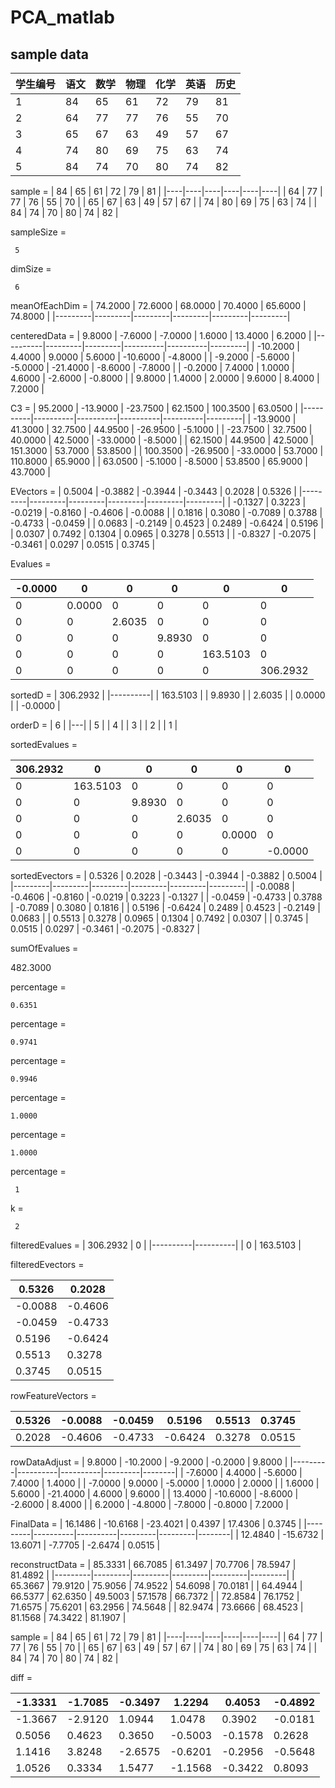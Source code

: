 # PCA_matlab

## sample data
| 学生编号 | 语文 | 数学| 物理 | 化学 | 英语 | 历史 |
| --- | --- | --- | --- | --- | --- | --- |
| 1	| 84 | 65 | 61 | 72 | 79 | 81 |
| 2	| 64 | 77 | 77 | 76 | 55 | 70 |
| 3	| 65 | 67 | 63 | 49 | 57 | 67 |
| 4	| 74 | 80 | 69 | 75 | 63 | 74 |
| 5	| 84 | 74 | 70 | 80 | 74 | 82 |

sample =
| 84 | 65 | 61 | 72 | 79 | 81 |
|----|----|----|----|----|----|
| 64 | 77 | 77 | 76 | 55 | 70 |
| 65 | 67 | 63 | 49 | 57 | 67 |
| 74 | 80 | 69 | 75 | 63 | 74 |
| 84 | 74 | 70 | 80 | 74 | 82 |


sampleSize =

     5


dimSize =

     6


meanOfEachDim =
| 74.2000 | 72.6000 | 68.0000 | 70.4000 | 65.6000 | 74.8000 |
|---------|---------|---------|---------|---------|---------|


centeredData =
| 9.8000   | -7.6000 | -7.0000 | 1.6000   | 13.4000  | 6.2000  |
|----------|---------|---------|----------|----------|---------|
| -10.2000 | 4.4000  | 9.0000  | 5.6000   | -10.6000 | -4.8000 |
| -9.2000  | -5.6000 | -5.0000 | -21.4000 | -8.6000  | -7.8000 |
| -0.2000  | 7.4000  | 1.0000  | 4.6000   | -2.6000  | -0.8000 |
| 9.8000   | 1.4000  | 2.0000  | 9.6000   | 8.4000   | 7.2000  |


C3 =
| 95.2000  | -13.9000 | -23.7500 | 62.1500  | 100.3500 | 63.0500 |
|----------|----------|----------|----------|----------|---------|
| -13.9000 | 41.3000  | 32.7500  | 44.9500  | -26.9500 | -5.1000 |
| -23.7500 | 32.7500  | 40.0000  | 42.5000  | -33.0000 | -8.5000 |
| 62.1500  | 44.9500  | 42.5000  | 151.3000 | 53.7000  | 53.8500 |
| 100.3500 | -26.9500 | -33.0000 | 53.7000  | 110.8000 | 65.9000 |
| 63.0500  | -5.1000  | -8.5000  | 53.8500  | 65.9000  | 43.7000 |


EVectors =
| 0.5004  | -0.3882 | -0.3944 | -0.3443 | 0.2028  | 0.5326  |
|---------|---------|---------|---------|---------|---------|
| -0.1327 | 0.3223  | -0.0219 | -0.8160 | -0.4606 | -0.0088 |
| 0.1816  | 0.3080  | -0.7089 | 0.3788  | -0.4733 | -0.0459 |
| 0.0683  | -0.2149 | 0.4523  | 0.2489  | -0.6424 | 0.5196  |
| 0.0307  | 0.7492  | 0.1304  | 0.0965  | 0.3278  | 0.5513  |
| -0.8327 | -0.2075 | -0.3461 | 0.0297  | 0.0515  | 0.3745  |


Evalues =

| -0.0000 | 0      | 0      | 0      | 0        | 0        |
|---------|--------|--------|--------|----------|----------|
| 0       | 0.0000 | 0      | 0      | 0        | 0        |
| 0       | 0      | 2.6035 | 0      | 0        | 0        |
| 0       | 0      | 0      | 9.8930 | 0        | 0        |
| 0       | 0      | 0      | 0      | 163.5103 | 0        |
| 0       | 0      | 0      | 0      | 0        | 306.2932 |

sortedD =
| 306.2932 |
|----------|
| 163.5103 |
| 9.8930   |
| 2.6035   |
| 0.0000   |
| -0.0000  |


orderD =
| 6 |
|---|
| 5 |
| 4 |
| 3 |
| 2 |
| 1 |

sortedEvalues =

| 306.2932 | 0        | 0      | 0      | 0      | 0       |
|----------|----------|--------|--------|--------|---------|
| 0        | 163.5103 | 0      | 0      | 0      | 0       |
| 0        | 0        | 9.8930 | 0      | 0      | 0       |
| 0        | 0        | 0      | 2.6035 | 0      | 0       |
| 0        | 0        | 0      | 0      | 0.0000 | 0       |
| 0        | 0        | 0      | 0      | 0      | -0.0000 |


sortedEvectors =
| 0.5326  | 0.2028  | -0.3443 | -0.3944 | -0.3882 | 0.5004  |
|---------|---------|---------|---------|---------|---------|
| -0.0088 | -0.4606 | -0.8160 | -0.0219 | 0.3223  | -0.1327 |
| -0.0459 | -0.4733 | 0.3788  | -0.7089 | 0.3080  | 0.1816  |
| 0.5196  | -0.6424 | 0.2489  | 0.4523  | -0.2149 | 0.0683  |
| 0.5513  | 0.3278  | 0.0965  | 0.1304  | 0.7492  | 0.0307  |
| 0.3745  | 0.0515  | 0.0297  | -0.3461 | -0.2075 | -0.8327 |


sumOfEvalues =

  482.3000


percentage =

    0.6351


percentage =

    0.9741


percentage =

    0.9946


percentage =

    1.0000


percentage =

    1.0000


percentage =

     1


k =

     2


filteredEvalues =
| 306.2932 | 0        |
|----------|----------|
| 0        | 163.5103 |


filteredEvectors =

| 0.5326  | 0.2028  |
|---------|---------|
| -0.0088 | -0.4606 |
| -0.0459 | -0.4733 |
| 0.5196  | -0.6424 |
| 0.5513  | 0.3278  |
| 0.3745  | 0.0515  |


rowFeatureVectors =

| 0.5326 | -0.0088 | -0.0459 | 0.5196  | 0.5513 | 0.3745 |
|--------|---------|---------|---------|--------|--------|
| 0.2028 | -0.4606 | -0.4733 | -0.6424 | 0.3278 | 0.0515 |


rowDataAdjust =
| 9.8000  | -10.2000 | -9.2000  | -0.2000 | 9.8000 |
|---------|----------|----------|---------|--------|
| -7.6000 | 4.4000   | -5.6000  | 7.4000  | 1.4000 |
| -7.0000 | 9.0000   | -5.0000  | 1.0000  | 2.0000 |
| 1.6000  | 5.6000   | -21.4000 | 4.6000  | 9.6000 |
| 13.4000 | -10.6000 | -8.6000  | -2.6000 | 8.4000 |
| 6.2000  | -4.8000  | -7.8000  | -0.8000 | 7.2000 |


FinalData =
| 16.1486 | -10.6168 | -23.4021 | 0.4397  | 17.4306 | 0.3745 |
|---------|----------|----------|---------|---------|--------|
| 12.4840 | -15.6732 | 13.6071  | -7.7705 | -2.6474 | 0.0515 |


reconstructData =
| 85.3331 | 66.7085 | 61.3497 | 70.7706 | 78.5947 | 81.4892 |
|---------|---------|---------|---------|---------|---------|
| 65.3667 | 79.9120 | 75.9056 | 74.9522 | 54.6098 | 70.0181 |
| 64.4944 | 66.5377 | 62.6350 | 49.5003 | 57.1578 | 66.7372 |
| 72.8584 | 76.1752 | 71.6575 | 75.6201 | 63.2956 | 74.5648 |
| 82.9474 | 73.6666 | 68.4523 | 81.1568 | 74.3422 | 81.1907 |


sample =
| 84 | 65 | 61 | 72 | 79 | 81 |
|----|----|----|----|----|----|
| 64 | 77 | 77 | 76 | 55 | 70 |
| 65 | 67 | 63 | 49 | 57 | 67 |
| 74 | 80 | 69 | 75 | 63 | 74 |
| 84 | 74 | 70 | 80 | 74 | 82 |


diff =

| -1.3331 | -1.7085 | -0.3497 | 1.2294  | 0.4053  | -0.4892 |
|---------|---------|---------|---------|---------|---------|
| -1.3667 | -2.9120 | 1.0944  | 1.0478  | 0.3902  | -0.0181 |
| 0.5056  | 0.4623  | 0.3650  | -0.5003 | -0.1578 | 0.2628  |
| 1.1416  | 3.8248  | -2.6575 | -0.6201 | -0.2956 | -0.5648 |
| 1.0526  | 0.3334  | 1.5477  | -1.1568 | -0.3422 | 0.8093  |
